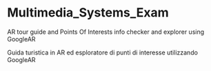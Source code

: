 # Multimedia_Systems_Exam
AR tour guide and Points Of Interests info checker and explorer using GoogleAR

Guida turistica in AR ed esploratore di punti di interesse utilizzando GoogleAR
